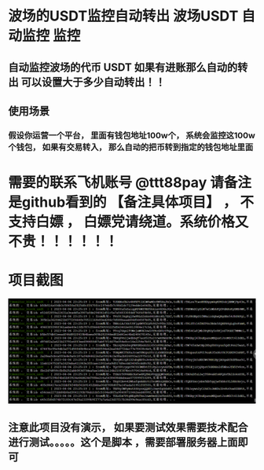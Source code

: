# 波场的USDT监控自动转出 波场USDT 自动监控 监控 
## 自动监控波场的代币 USDT  如果有进账那么自动的转出 可以设置大于多少自动转出！！

## 使用场景
### 假设你运营一个平台， 里面有钱包地址100w个， 系统会监控这100w个钱包， 如果有交易转入， 那么自动的把币转到指定的钱包地址里面


# 需要的联系飞机账号 @ttt88pay 请备注是github看到的 【备注具体项目】 ， 不支持白嫖 ， 白嫖党请绕道。系统价格又不贵！！！！！！

# 项目截图

![](pic/1.png)


## 注意此项目没有演示， 如果要测试效果需要技术配合进行测试。。。。。这个是脚本 ，需要部署服务器上面即可
